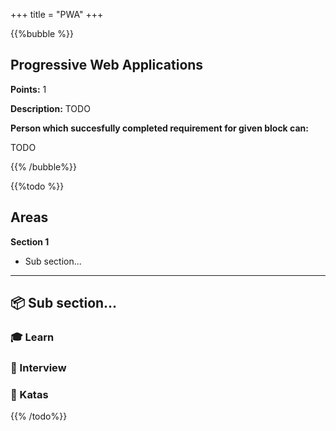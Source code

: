 +++
title = "PWA"
+++

{{%bubble %}}

## Progressive Web Applications

**Points:** 1

**Description:** TODO

**Person which succesfully completed requirement for given block can:** 

TODO

{{% /bubble%}}

{{%todo %}}

## Areas

**Section 1**

- Sub section...

---

## 📦 Sub section...

### 🎓 Learn

### 🎤 Interview

### 📝 Katas
{{% /todo%}}
